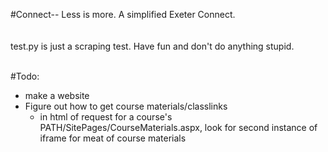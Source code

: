 #Connect--
Less is more. A simplified Exeter Connect.
<br>
<br>
<br>
test.py is just a scraping test. Have fun and don't do anything stupid.
<br>
<br>

#Todo:
 - make a website
 - Figure out how to get course materials/classlinks
 	- in html of request for a course's PATH/SitePages/CourseMaterials.aspx, look for second instance of iframe for meat of course materials
